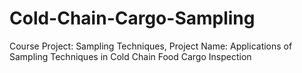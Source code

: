 # Cold-Chain-Cargo-Sampling
Course Project: Sampling Techniques, Project Name: Applications of Sampling Techniques in Cold Chain Food Cargo Inspection
